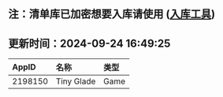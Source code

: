 ## 注：清单库已加密想要入库请使用 ([入库工具](https://github.com/BlankTMing/ManifestAutoUpdate/releases))

## 更新时间：2024-09-24 16:49:25
| AppID | 名称 | 类型  |
| :-------------------- | :----------------------------- | :----------- |
| 2198150 | Tiny Glade| Game |
